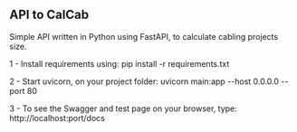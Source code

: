 API to CalCab
---
Simple API written in Python using FastAPI, to calculate cabling projects size.

1 - Install requirements using: pip install -r requirements.txt

2 - Start uvicorn, on your project folder: uvicorn main:app --host 0.0.0.0 --port 80

3 - To see the Swagger and test page on your browser, type: http://localhost:port/docs

